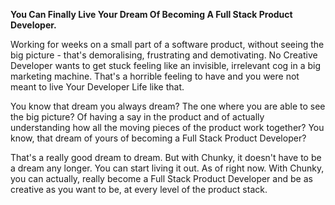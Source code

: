 **You Can Finally Live Your Dream Of Becoming A Full Stack Product Developer.**

Working for weeks on a small part of a software product, without seeing the big picture - that's demoralising, frustrating and demotivating. No Creative Developer wants to get stuck feeling like an invisible, irrelevant cog in a big marketing machine. That's a horrible feeling to have and you were not meant to live Your Developer Life like that.

You know that dream you always dream? The one where you are able to see the big picture? Of having a say in the product and of actually understanding how all the moving pieces of the product work together? You know, that dream of yours of becoming a Full Stack Product Developer?

That's a really good dream to dream. But with Chunky, it doesn't have to be a dream any longer. You can start living it out. As of right now. With Chunky, you can actually, really become a Full Stack Product Developer and be as creative as you want to be, at every level of the product stack.
